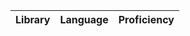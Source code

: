 
| Library           | Language             | Proficiency                          |
|-------------------|----------------------|--------------------------------------|
